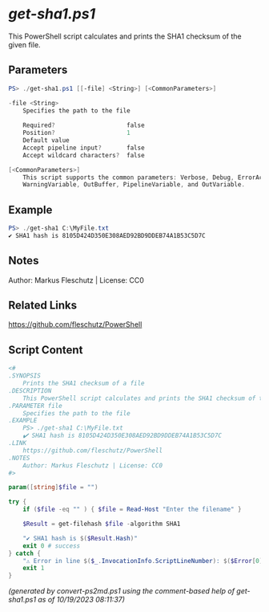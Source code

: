 *get-sha1.ps1*
================

This PowerShell script calculates and prints the SHA1 checksum of the given file.

Parameters
----------
```powershell
PS> ./get-sha1.ps1 [[-file] <String>] [<CommonParameters>]

-file <String>
    Specifies the path to the file
    
    Required?                    false
    Position?                    1
    Default value                
    Accept pipeline input?       false
    Accept wildcard characters?  false

[<CommonParameters>]
    This script supports the common parameters: Verbose, Debug, ErrorAction, ErrorVariable, WarningAction, 
    WarningVariable, OutBuffer, PipelineVariable, and OutVariable.
```

Example
-------
```powershell
PS> ./get-sha1 C:\MyFile.txt
✔️ SHA1 hash is 8105D424D350E308AED92BD9DDEB74A1B53C5D7C

```

Notes
-----
Author: Markus Fleschutz | License: CC0

Related Links
-------------
https://github.com/fleschutz/PowerShell

Script Content
--------------
```powershell
<#
.SYNOPSIS
	Prints the SHA1 checksum of a file
.DESCRIPTION
	This PowerShell script calculates and prints the SHA1 checksum of the given file.
.PARAMETER file
	Specifies the path to the file
.EXAMPLE
	PS> ./get-sha1 C:\MyFile.txt
	✔️ SHA1 hash is 8105D424D350E308AED92BD9DDEB74A1B53C5D7C
.LINK
	https://github.com/fleschutz/PowerShell
.NOTES
	Author: Markus Fleschutz | License: CC0
#>

param([string]$file = "")

try {
	if ($file -eq "" ) { $file = Read-Host "Enter the filename" }

	$Result = get-filehash $file -algorithm SHA1

	"✔️ SHA1 hash is $($Result.Hash)"
	exit 0 # success
} catch {
	"⚠️ Error in line $($_.InvocationInfo.ScriptLineNumber): $($Error[0])"
	exit 1
}
```

*(generated by convert-ps2md.ps1 using the comment-based help of get-sha1.ps1 as of 10/19/2023 08:11:37)*
